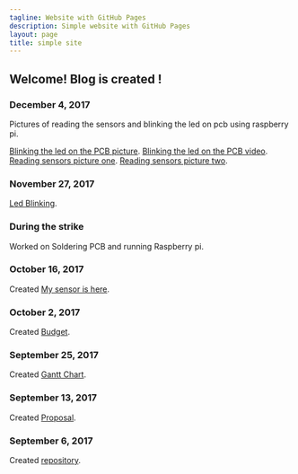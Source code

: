```yaml
---
tagline: Website with GitHub Pages
description: Simple website with GitHub Pages
layout: page
title: simple site
---
```

Welcome!  Blog is created !
-------------

### December 4, 2017

Pictures of reading the sensors and blinking the led on pcb using raspberry pi.

[Blinking the led on the PCB picture](https://github.com/n01033547/Bluetooth/blob/master/redingSensor.JPG).
[Blinking the led on the PCB video](https://github.com/n01033547/Bluetooth/blob/master/Raspberrywith%20PCBled.MOV).
[Reading sensors picture one](https://github.com/n01033547/Bluetooth/blob/master/readingSensor1.JPG).
[Reading sensors picture two](https://github.com/n01033547/Bluetooth/blob/master/readingSensor2.JPG).

### November 27, 2017

[Led Blinking](https://github.com/n01033547/Bluetooth/blob/master/LedBlinking.JPG).

### During the strike

Worked on Soldering PCB and running Raspberry pi.

### October 16, 2017

Created [My sensor is here](https://github.com/n01033547/Bluetooth/blob/master/QrCodesensor.JPG).

### October 2, 2017

Created [Budget](https://github.com/n01033547/Bluetooth/blob/master/Budget.xlsx).

### September 25, 2017

Created [Gantt Chart](https://github.com/n01033547/Bluetooth/blob/master/SushantGanttProject.mpp).  

### September 13, 2017

Created [Proposal](https://github.com/six0four/StudentSenseHat/blob/master/documentation/ProposalContentStudentNameRev02.pdf).

### September 6, 2017

Created [repository](https://github.com/n01033547/Bluetooth.git).


